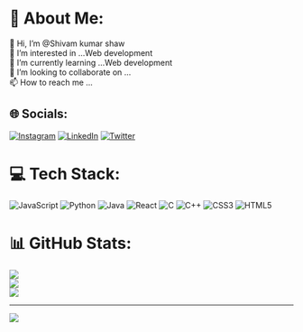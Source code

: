 # 💫 About Me:
👋 Hi, I’m @Shivam kumar shaw<br>👀 I’m interested in ...Web development<br>🌱 I’m currently learning ...Web development<br>💞️ I’m looking to collaborate on ...<br>📫 How to reach me ...


## 🌐 Socials:
[![Instagram](https://img.shields.io/badge/Instagram-%23E4405F.svg?logo=Instagram&logoColor=white)](https://instagram.com/shivam_shaw07) [![LinkedIn](https://img.shields.io/badge/LinkedIn-%230077B5.svg?logo=linkedin&logoColor=white)](https://linkedin.com/in/shivam-shaw-1b3690252) [![Twitter](https://img.shields.io/badge/Twitter-%231DA1F2.svg?logo=Twitter&logoColor=white)](https://twitter.com/shivamshaw007) 

# 💻 Tech Stack:
 ![JavaScript](https://img.shields.io/badge/javascript-%23323330.svg?style=for-the-badge&logo=javascript&logoColor=%23F7DF1E) ![Python](https://img.shields.io/badge/python-3670A0?style=for-the-badge&logo=python&logoColor=ffdd54)  ![Java](https://img.shields.io/badge/java-%23ED8B00.svg?style=for-the-badge&logo=java&logoColor=white) ![React](https://img.shields.io/badge/react-%2320232a.svg?style=for-the-badge&logo=react&logoColor=%2361DAFB) ![C](https://img.shields.io/badge/c-%2300599C.svg?style=for-the-badge&logo=c&logoColor=white) ![C++](https://img.shields.io/badge/c++-%2300599C.svg?style=for-the-badge&logo=c%2B%2B&logoColor=white) ![CSS3](https://img.shields.io/badge/css3-%231572B6.svg?style=for-the-badge&logo=css3&logoColor=white) ![HTML5](https://img.shields.io/badge/html5-%23E34F26.svg?style=for-the-badge&logo=html5&logoColor=white) 
# 📊 GitHub Stats:
![](https://github-readme-stats.vercel.app/api?username=shivamshaw07&theme=dark&hide_border=false&include_all_commits=false&count_private=false)<br/>
![](https://github-readme-streak-stats.herokuapp.com/?user=shivamshaw07&theme=dark&hide_border=false)<br/>
![](https://github-readme-stats.vercel.app/api/top-langs/?username=shivamshaw07&theme=dark&hide_border=false&include_all_commits=false&count_private=false&layout=compact)

---
[![](https://visitcount.itsvg.in/api?id=shivamshaw07&icon=0&color=0)](https://visitcount.itsvg.in)

<!-- Proudly created with GPRM ( https://gprm.itsvg.in ) -->
